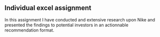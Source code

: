 ## Individual excel assignment

In this assignment I have conducted and extensive research upon Nike and presented the findings to potential investors in an actionnable recommendation format.